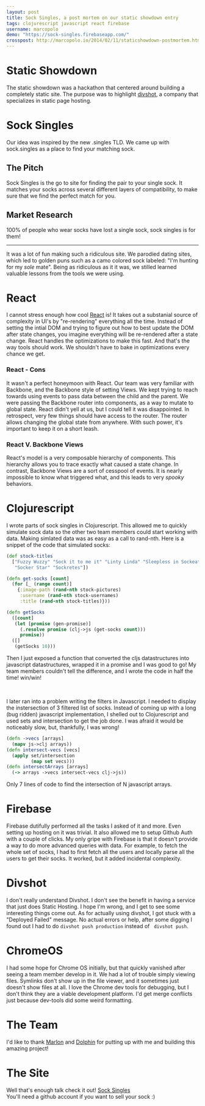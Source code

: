 ```yaml
---
layout: post
title: Sock Singles, a post mortem on our static showdown entry
tags: clojurescript javascript react firebase
username: marcopolo
demo: "https://sock-singles.firebaseapp.com/"
crosspost: http://marcopolo.io/2014/02/11/staticshowdown-postmortem.html
---
```


# Static Showdown
The static showdown was a hackathon that centered around building a completely static site.
The purpose was to highlight [divshot](http://www.divshot.io/), a company that specializes in static page hosting.

# Sock Singles
Our idea was inspired by the new .singles TLD. We came up with sock.singles as a place to
find your matching sock.

## The Pitch
Sock Singles is the go to site for finding the pair to your single sock.
It matches your socks across several different layers of compatibility, to make sure
that we find the perfect match for you.

## Market Research
100% of people who wear socks have lost a single sock, sock singles is for them!

-----
It was a lot of fun making such a ridiculous site. We parodied dating sites, which led to
golden puns such as a camo colored sock labeled: "I'm hunting for my _sole_ mate".
Being as ridiculous as it it was, we stilled learned valuable lessons from the tools we
were using.


# React
I cannot stress enough how cool [React](http://facebook.github.io/react) is! It takes out
a substanial source of complexity in UI's by "re-rendering" everything all the time.
Instead of setting the intial DOM and trying to figure out how to best update the DOM
after state changes, you imagine everything will be re-rendered after a state change.
React handles the optimizations to make this fast. And that's the way tools should work.
We shouldn't have to bake in optimizations every chance we get.

### React - Cons
It wasn't a perfect honeymoon with React. Our team was very familiar with Backbone, and
the Backbone style of setting Views. We kept trying to reach towards using events to pass data
between the child and the parent. We were passing the Backbone router into components, as a way
to mutate to global state. React didn't yell at us, but I could tell it was disappointed.
In retrospect, very few things should have access to the router. The router allows
changing the global state from anywhere. With such power, it's important to keep it on a short
leash.

### React V. Backbone Views
React's model is a very composable hierarchy of components. This hierarchy allows you to trace
exactly what caused a state change. In contrast, Backbone Views are a sort of cesspool of events.
It is nearly impossible to know what triggered what, and this leads to very _spooky_ behaviors.

# Clojurescript
I wrote parts of sock singles in Clojurescript. This allowed me to quickly simulate sock data
so the other two team members could start working with data. Making simlated data was as easy
as a call to rand-nth. Here is a snippet of the code that simulated socks:

```clojure
(def stock-titles
  ["Fuzzy Wuzzy" "Sock it to me it" "Linty Linda" "Sleepless in Sockeatlle"
   "Socker Star" "Sockretes"])

(defn get-socks [count]
  (for [_ (range count)]
    {:image-path (rand-nth stock-pictures)
     :username (rand-nth stock-usernames)
     :title (rand-nth stock-titles)}))

(defn getSocks
  ([count]
   (let [promise (gen-promise)]
     (.resolve promise (clj->js (get-socks count)))
     promise))
  ([]
   (getSocks 10)))
```

Then I just exposed a function that converted the cljs datastructures into
javascript datastructures, wrapped it in a promise and I was good to go! My team members couldn't
tell the difference, and I wrote the code in half the time! win/win!

<br/>

I later ran into a problem writing the filters in Javascript. I needed to display the instersection
of 3 filtered list of socks. Instead of coming up with a long (bug ridden) javascript
implementation, I shelled out to Clojurescript and used sets and intersection to get the job done.
I was afraid it would be noticeably slow, but, thankfully, I was wrong!

```clojure
(defn ->vecs [arrays]
  (mapv js->clj arrays))
(defn intersect-vecs [vecs]
  (apply set/intersection
         (map set vecs)))
(defn intersectArrays [arrays]
  (-> arrays ->vecs intersect-vecs clj->js))
```
Only 7 lines of code to find the intersection of N javascript arrays.


# Firebase
Firebase dutifully performed all the tasks I asked of it and more. Even setting up hosting on it
was trivial. It also allowed me to setup Github Auth with a couple of clicks. My only gripe with
Firebase is that it doesn't provide a way to do more advanced queries with data. For example,
to fetch the whole set of socks, I had to first fetch all the users
and locally parse all the users to get their socks. It worked, but it added incidental complexity.

# Divshot
I don't really understand Divshot. I don't see the benefit in having a service that just does
Static Hosting. I hope I'm wrong, and I get to see some interesting things come out. As for
actually using divshot, I got stuck with a "Deployed Failed" message. No actual errors or help,
after some digging I found out I had to do ` divshot push production ` instead of ` divshot push`.

# ChromeOS
I had some hope for Chrome OS initially, but that quickly vanished after seeing a team member
develop in it. We had a lot of trouble simply viewing files. Symlinks don't show up in the file
viewer, and it sometimes just doesn't show files at all. I love the Chrome dev tools for debugging,
but I don't think they are a viable development platform. I'd get merge conflicts just because
dev-tools did some weird formatting.

# The Team
I'd like to thank [Marlon](https://github.com/marlonlandaverde) and
[Dolphin](https://github.com/likethemammal) for putting up with me and building this
amazing project!

# The Site
Well that's enough talk check it out! [Sock Singles](https://sock-singles.firebaseapp.com/)
<br/>
You'll need a github account if you want to sell your sock :)
